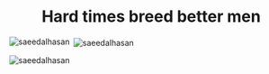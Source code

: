 <h1 align="center">Hard times breed better men</h1>

<p><img align="left" src="https://github-readme-stats.vercel.app/api/top-langs?username=saeedalhasan&show_icons=true&locale=en&layout=compact" alt="saeedalhasan" /></p>

<p>&nbsp;<img align="center" src="https://github-readme-stats.vercel.app/api?username=saeedalhasan&show_icons=true&locale=en" alt="saeedalhasan" /></p>

<p><img align="center" src="https://github-readme-streak-stats.herokuapp.com/?user=saeedalhasan&" alt="saeedalhasan" /></p>
